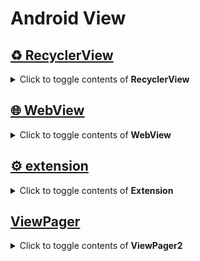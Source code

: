 # Android View

## [♻️ RecyclerView](https://github.com/JuhyeokLee97/Android-Study-By-Kotlin/tree/main/study/View/RecyclerView)

<details>

  <summary>Click to toggle contents of <strong>RecyclerView</strong></summary>
  
#### [DataBinding Example](https://github.com/JuhyeokLee97/Android-Study-By-Kotlin/blob/main/study/View/RecyclerView/DataBinding%20Example.md)
#### [GridSpaceItemDecoration](https://github.com/JuhyeokLee97/Android-Study-By-Kotlin/blob/main/study/View/RecyclerView/GridSpaceItemDecoration.md)
#### [ItemDecoration Basic Sample](https://github.com/JuhyeokLee97/Android-Study-By-Kotlin/blob/main/study/View/RecyclerView/ItemDecoration%20Basic%20Sample.md)
#### [ItemDecoration 이란](https://github.com/JuhyeokLee97/Android-Study-By-Kotlin/blob/main/study/View/RecyclerView/ItemDecoration%20%EC%9D%B4%EB%9E%80.md)
#### [ItemDecoration.getItemOffsets](https://github.com/JuhyeokLee97/Android-Study-By-Kotlin/blob/main/study/View/RecyclerView/ItemDecoration.getItemOffsets.md)
#### [Multi-ViewHolder Basic Sample](https://github.com/JuhyeokLee97/Android-Study-By-Kotlin/blob/main/study/View/RecyclerView/Multi-ViewHolder%20Basic%20Sample.md)
#### [RecyclerView Example](https://github.com/JuhyeokLee97/Android-Study-By-Kotlin/blob/main/study/View/RecyclerView/RecyclerView%20Example.md)
  
</details>

## [🌐 WebView](https://github.com/JuhyeokLee97/Android-Study-By-Kotlin/tree/main/study/View/WebView)

<details>

  <summary>Click to toggle contents of <strong>WebView</strong></summary>
  
#### [Facebook 로그인](https://github.com/JuhyeokLee97/Android-Study-By-Kotlin/blob/main/study/View/WebView/Facebook%20%EB%A1%9C%EA%B7%B8%EC%9D%B8.md)

#### [ProgressBar 구현](https://github.com/JuhyeokLee97/Android-Study-By-Kotlin/blob/main/study/View/WebView/ProgressBar%20%EA%B5%AC%ED%98%84.md)

#### [WebView Bridge And JS Call](https://github.com/JuhyeokLee97/Android-Study-By-Kotlin/blob/main/study/View/WebView/WebView%20Bridge%20And%20JS%20Call.md)

#### [WebView Bridge](https://github.com/JuhyeokLee97/Android-Study-By-Kotlin/blob/main/study/View/WebView/WebView%20Bridge.md)

#### [WebView JS 호출](https://github.com/JuhyeokLee97/Android-Study-By-Kotlin/blob/main/study/View/WebView/WebView%20JS%20%ED%98%B8%EC%B6%9C.md)

#### [WebView 디버깅](https://github.com/JuhyeokLee97/Android-Study-By-Kotlin/blob/main/study/View/WebView/WebView%20%EB%94%94%EB%B2%84%EA%B9%85.md)

#### [WebView 란](https://github.com/JuhyeokLee97/Android-Study-By-Kotlin/blob/main/study/View/WebView/WebView%20%EB%9E%80.md)

#### [WebView 맞춤설정](https://github.com/JuhyeokLee97/Android-Study-By-Kotlin/blob/main/study/View/WebView/WebView%20%EB%A7%9E%EC%B6%A4%EC%84%A4%EC%A0%95.md)

#### [WebView 이미지 업로드](https://github.com/JuhyeokLee97/Android-Study-By-Kotlin/blob/main/study/View/WebView/WebView%20%EC%9D%B4%EB%AF%B8%EC%A7%80%20%EC%97%85%EB%A1%9C%EB%93%9C.md)

#### [WebView 페이스북 로그인(1) 셋팅](https://github.com/JuhyeokLee97/Android-Study-By-Kotlin/blob/main/study/View/WebView/WebView%20%ED%8E%98%EC%9D%B4%EC%8A%A4%EB%B6%81%20%EB%A1%9C%EA%B7%B8%EC%9D%B8(1)%20%EC%85%8B%ED%8C%85.md)

#### [WebView 페이스북 로그인(2) 로직](https://github.com/JuhyeokLee97/Android-Study-By-Kotlin/blob/main/study/View/WebView/WebView%20%ED%8E%98%EC%9D%B4%EC%8A%A4%EB%B6%81%20%EB%A1%9C%EA%B7%B8%EC%9D%B8(1)%20%EB%A1%9C%EC%A7%81.md)

  </details>
  
## [⚙️ extension](https://github.com/JuhyeokLee97/Android-Study-By-Kotlin/tree/main/study/View/extension)

<details>

  <summary>Click to toggle contents of <strong>Extension</strong></summary>
  
#### [Spannable Click Event Example](https://github.com/JuhyeokLee97/Android-Study-By-Kotlin/blob/main/study/View/extension/Spannable%20Click%20Event%20Example.md)
#### [Spannable 이란](https://github.com/JuhyeokLee97/Android-Study-By-Kotlin/blob/main/study/View/extension/Spannable%20%EC%9D%B4%EB%9E%80.md)

</details>

## [ ViewPager](https://github.com/JuhyeokLee97/Android-Study-By-Kotlin/tree/main/study/View/ViewPager2)

<details>

  <summary>Click to toggle contents of <strong>ViewPager2</strong></summary>
  
#### [TabLayout](https://github.com/JuhyeokLee97/Android-Study-By-Kotlin/tree/main/study/View/ViewPager2/TabLayout.md)
#### [ViewPager Basic Sample]()
#### [ViewPager2 Basic Sample]()
#### [ViewPager2 and TabLayout Sample](https://github.com/JuhyeokLee97/Android-Study-By-Kotlin/blob/main/study/View/ViewPager2/ViewPager2%20and%20TabLayout%20Sample.md)

</details>
